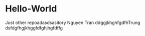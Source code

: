 # Hello-World
Just other repoadasdsasitory
Nguyen Tran ddggjkhghfgdfhTrung
dsfdgfhgjkhggfdfghjhgfdffg